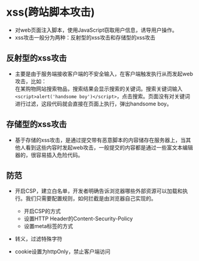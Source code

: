 # xss(跨站脚本攻击)

- 对web页面注入脚本，使用JavaScript窃取用户信息，诱导用户操作。
- xss攻击一般分为两种：反射型的xss攻击和存储型的xss攻击

## 反射型的xss攻击

- 主要是由于服务端接收客户端的不安全输入，在客户端触发执行从而发起web攻击，比如：  
在某购物网站搜索物品，搜索结果会显示搜索的关键词。搜索关键词输入`<script>alert('handsome boy')</script>`，点击搜索。页面没有对关键词进行过滤，这段代码就会直接在页面上执行，弹出handsome boy。

## 存储型的xss攻击

- 基于存储的xss攻击，是通过提交带有恶意脚本的内容储存在服务器上，当其他人看到这些内容时发起web攻击，一般提交的内容都是通过一些富文本编辑器的，很容易插入危险代码。

## 防范

- 开启CSP，建立白名单，开发者明确告诉浏览器哪些外部资源可以加载和执行。我们只需要配置规则，如何拦截是由浏览器自己实现的。
  - 开启CSP的方式
  - 设置HTTP Header的Content-Security-Policy
  - 设置meta标签的方式

- 转义，过滤特殊字符
- cookie设置为httpOnly，禁止客户端访问
